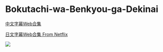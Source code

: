 # Bokutachi-wa-Benkyou-ga-Dekinai

[中文字幕Web合集](https://github.com/Nekomoekissaten-SUB/Nekomoekissaten-poi-Subs/raw/master/Bokuben/Bokuben_Web_CHI.7z)

[日文字幕Web合集 From Netflix](https://github.com/Nekomoekissaten-SUB/Nekomoekissaten-poi-Subs/raw/master/Bokuben/Bokuben_Web_JPN.7z)

![](poster.jpg)
